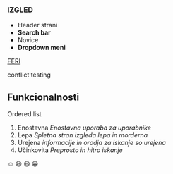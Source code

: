 ### IZGLED
- Header strani
- **Search bar**
- Novice
- **Dropdown meni**

[FERI](https://feri.um.si/)

conflict testing

## Funkcionalnosti
Ordered list
1. Enostavna *Enostavna uporaba za uporabnike*
2. Lepa *Spletna stran izgleda lepa in morderna*
3. Urejena *informacije in orodja za iskanje so urejena*
4. Učinkovita *Preprosto in hitro iskanje*

:relaxed:
:laughing:
:satisfied:
:grinning:
